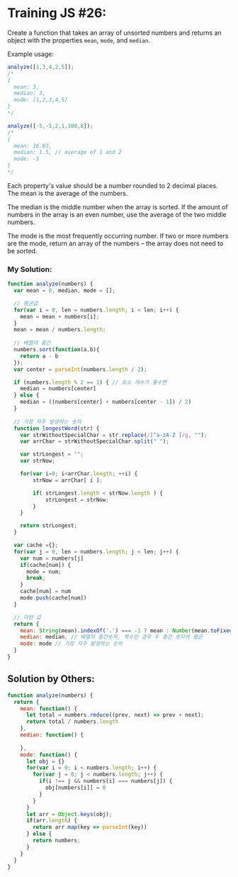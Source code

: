 # Training JS #26:

Create a function that takes an array of unsorted numbers and returns an object with the properties `mean`, `mode`, and `median`.

Example usage:

```js
analyze([1,3,4,2,5]);
/*
{
  mean: 3,
  median: 3,
  mode: [1,2,3,4,5]
}
*/

analyze([-5,-5,2,1,100,8]);
/*
{
  mean: 16.83,
  median: 1.5, // average of 1 and 2
  mode: -5
}
*/
```

Each property's value should be a number rounded to 2 decimal places.
The mean is the average of the numbers.

The median is the middle number when the array is sorted. If the amount of numbers in the array is an even number, use the average of the two middle numbers.

The mode is the most frequently occurring number. If two or more numbers are the mode, return an array of the numbers – the array does not need to be sorted.

### My Solution:
```js
function analyze(numbers) {
  var mean = 0, median, mode = [];

  // 평균값
  for(var i = 0, len = numbers.length; i < len; i++) {
    mean = mean + numbers[i];
  }
  mean = mean / numbers.length;
  
  // 배열의 중간
  numbers.sort(function(a,b){
    return a - b
  });
  var center = parseInt(numbers.length / 2);

  if (numbers.length % 2 == 1) { // 요소 개수가 홀수면
    median = numbers[center]
  } else {
    median = ((numbers[center] + numbers[center - 1]) / 2)
  }
  
  // 가장 자주 발생하는 숫자
  function longestWord(str) {
    var strWithoutSpecialChar = str.replace(/[^a-zA-Z ]/g, "");
    var arrChar = strWithoutSpecialChar.split(" ");

    var strLongest = "";
    var strNow;

    for(var i=0; i<arrChar.length; ++i) {
        strNow = arrChar[ i ];

        if( strLongest.length < strNow.length ) {
            strLongest = strNow;
        }
    }

    return strLongest;
  }

  var cache ={};
  for(var j = 0, len = numbers.length; j < len; j++) {
    var num = numbers[j]
    if(cache[num]) {
      mode = num;
      break;
    }
    cache[num] = num
    mode.push(cache[num])
  }

  // 리턴 값
  return {
    mean: String(mean).indexOf('.') === -1 ? mean : Number(mean.toFixed(2)), // 평균
    median: median, // 배열의 중간숫자, 짝수인 경우 두 중간 숫자의 평균
    mode: mode // 가장 자주 발생하는 숫자
  }
}
```

## Solution by Others:
```js
function analyze(numbers) {
  return {
    mean: function() {
      let total = numbers.reduce((prev, next) => prev + next);
      return total / numbers.length
    },
    median: function() {
      
    },
    mode: function() {
      let obj = {}
      for(var i = 0; i < numbers.length; i++) {
        for(var j = 0; j < numbers.length; j++) {
          if(i !== j && numbers[i] === numbers[j]) {
            obj[numbers[i]] = 0
          }
        }
      }
      let arr = Object.keys(obj);
      if(arr.length) {
        return arr.map(key => parseInt(key))
      } else {
        return numbers;
      }
    }
  }
}
```